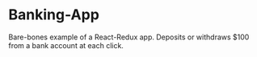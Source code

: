 # Banking-App
Bare-bones example of a React-Redux app. Deposits or withdraws $100 from a bank account at each click.
